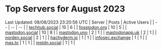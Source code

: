 # Top Servers for August 2023
Last Updated: 08/08/2023 23:20:56 UTC
| Server | Posts | Active Users |
| -- | -- | -- |
| [techhub.social](https://techhub.social/tags/PowerShell) | 15 | 6 |
| [fosstodon.org](https://fosstodon.org/tags/PowerShell) | 10 | 5 |
| [mastodon.social](https://mastodon.social/tags/PowerShell) | 10 | 8 |
| [mastodon.uno](https://mastodon.uno/tags/PowerShell) | 2 | 1 |
| [mastodonapp.uk](https://mastodonapp.uk/tags/PowerShell) | 2 | 1 |
| [norden.social](https://norden.social/tags/PowerShell) | 2 | 1 |
| [hachyderm.io](https://hachyderm.io/tags/PowerShell) | 1 | 1 |
| [infosec.exchange](https://infosec.exchange/tags/PowerShell) | 1 | 1 |
| [mas.to](https://mas.to/tags/PowerShell) | 1 | 1 |
| [mstdn.social](https://mstdn.social/tags/PowerShell) | 1 | 1 |

